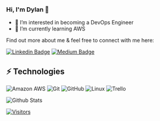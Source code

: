 <!-- LUIT GitHub Profile Template

**Dylan0210/Dylan0210** is a ✨ _special_ ✨ repository because its `README.md` (this file) appears on your GitHub profile. -->

<!-- Keep "Hi there" or replace it with a greeting of your own! -->

### Hi, I'm Dylan 👋

- 👀 I’m interested in becoming a DevOps Engineer
- 🌱 I’m currently learning AWS

<!-- Introduce yourself and give a brief introduction about yourself here.  Also include what tech you're interested in and what you are currently learning -->

Find out more about me & feel free to connect with me here:

<!-- Replace the fields below with the information requested. Remember to remove the encapsulating <> characters. For spaces in names, use %20 (e.g. Dylan%20Knight) -->

[![Linkedin Badge](https://img.shields.io/badge/-Dylan%20Knight-blue?style=flat-square&logo=Linkedin&logoColor=white&link=https://www.linkedin.com/in/dylanknight0210/)](https://www.linkedin.com/in/dylanknight0210/)
[![Medium Badge](https://img.shields.io/badge/Dylan%20Knight-12100E?style=flat-square&logo=medium&logoColor=white&link=https://medium.com/@dylanknight0210)](https://medium.com/@dylanknight0210)

## ⚡ Technologies

<!-- Check out the Badges folder for more badges -->
<!-- Replace the fields below with the information requested. Remember to remove the encapsulating <> characters. -->
![Amazon AWS](https://img.shields.io/badge/Amazon%20AWS-232F3E?style=flat-square&logo=amazon-aws)
![Git](https://img.shields.io/badge/-Git-black?style=flat-square&logo=git)
![GitHub](https://img.shields.io/badge/-GitHub-181717?style=flat-square&logo=github)
![Linux](https://img.shields.io/badge/Linux-FCC624?style=flat-square&logo=linux&logoColor=black)
![Trello](https://img.shields.io/badge/Trello-%23026AA7.svg?style=flat-square&logo=Trello&logoColor=white)
<!--![Python](https://img.shields.io/badge/-Python-black?style=flat-square&logo=Python) -->
<!--![Docker](https://img.shields.io/badge/docker-%230db7ed.svg?style=for-the-badge&logo=docker&logoColor=white)
![Terraform](https://img.shields.io/badge/terraform-%235835CC.svg?style=for-the-badge&logo=terraform&logoColor=white) -->
![Github Stats](https://github-readme-stats.vercel.app/api?username=Dylan0210&count_private=true&show_icons=true&include_all_commits=true)
<!--![Top Langs](https://github-readme-stats.vercel.app/api/top-langs/?username=jesminegandhi&hide=TeX&layout=compact) -->
[![Visitors](https://api.visitorbadge.io/api/visitors?path=Dylan0210%2FDylan0210&label=VISITORS&countColor=%23263759)](https://visitorbadge.io/status?path=Dylan0210%2FDylan0210)
